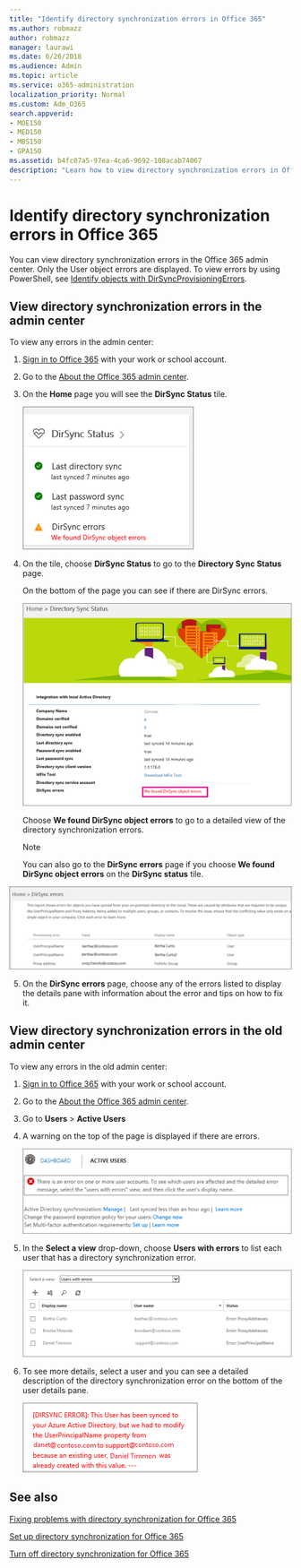 ```yaml
---
title: "Identify directory synchronization errors in Office 365"
ms.author: robmazz
author: robmazz
manager: laurawi
ms.date: 6/26/2018
ms.audience: Admin
ms.topic: article
ms.service: o365-administration
localization_priority: Normal
ms.custom: Adm_O365
search.appverid:
- MOE150
- MED150
- MBS150
- GPA150
ms.assetid: b4fc07a5-97ea-4ca6-9692-108acab74067
description: "Learn how to view directory synchronization errors in Office 365 admin center."
---
```


# Identify directory synchronization errors in Office 365

You can view directory synchronization errors in the Office 365 admin center. Only the User object errors are displayed. To view errors by using PowerShell, see [Identify objects with DirSyncProvisioningErrors](https://go.microsoft.com/fwlink/p/?LinkId=798300).
  
## View directory synchronization errors in the admin center
<a name="BK_PReview"> </a>

To view any errors in the admin center:
  
1. [Sign in to Office 365](where-to-sign-in.md) with your work or school account. 
    
2. Go to the [About the Office 365 admin center](https://support.office.com/article/758befc4-0888-4009-9f14-0d147402fd23).
    
3. On the **Home** page you will see the **DirSync Status** tile. 
    
    ![The DirSync Status tile in admin center preview](media/060006e9-de61-49d5-8979-e77cda198e71.png)
  
4. On the tile, choose **DirSync Status** to go to the **Directory Sync Status** page. 
    
    On the bottom of the page you can see if there are DirSync errors.
    
    ![On the Directory Sync Status page you can see if there are DirSync object errors](media/882094a3-80d3-4aae-b90b-78b27047974c.png)
  
    Choose **We found DirSync object errors** to go to a detailed view of the directory synchronization errors. 
    
    > [!NOTE]
    > You can also go to the **DirSync errors** page if you choose **We found DirSync object errors** on the **DirSync status** tile. 
  
![DirSync errors page](media/a6e302d4-6be7-4e3a-b4b5-81c5a2c02952.png)
  
5. On the **DirSync errors** page, choose any of the errors listed to display the details pane with information about the error and tips on how to fix it. 
    
## View directory synchronization errors in the old admin center
<a name="BK_Classic"> </a>

To view any errors in the old admin center:
  
1. [Sign in to Office 365](where-to-sign-in.md) with your work or school account. 
    
2. Go to the [About the Office 365 admin center](https://support.office.com/article/758befc4-0888-4009-9f14-0d147402fd23#SwitchBack).
    
3. Go to **Users** \> **Active Users**
    
4. A warning on the top of the page is displayed if there are errors.
    
    ![Directory sync error declaration on top of the Active Users page](media/af8b17ec-e2a5-4f91-a554-5bb49d77b74c.png)
  
5. In the **Select a view** drop-down, choose **Users with errors** to list each user that has a directory synchronization error. 
    
    ![Users with errors on the Active users page](media/048624cb-728f-4b6a-af6b-d11331a68db6.png)
  
6. To see more details, select a user and you can see a detailed description of the directory synchronization error on the bottom of the user details pane.
    
    ![Details of a user's directory synchronization error](media/a01fa4b7-a6ec-4d01-81f7-fe007795ae00.png)
  
## See also
<a name="BK_Classic"> </a>

[Fixing problems with directory synchronization for Office 365](fix-problems-with-directory-synchronization.md)
  
[Set up directory synchronization for Office 365](set-up-directory-synchronization.md)
  
[Turn off directory synchronization for Office 365](turn-off-directory-synchronization.md)


